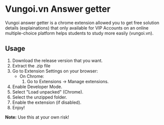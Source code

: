 # Vungoi.vn Answer getter

Vungoi answer getter is a chrome extension allowed you to get free solution details (explainations) that only available for VIP Accounts on an online multiple-choice platform helps students to study more easily (vungoi.vn).

## Usage
1. Download the release version that you want.
2. Extract the .zip file
3. Go to Extension Settings on your browser:
   - On Chrome:
     1. Go to Extensions -> Manage extensions.
4. Enable Developer Mode.
5. Select "Load unpacked" (Chrome).
6. Select the unzipped folder.
7. Enable the extension (if disabled).
8. Enjoy!

**Note:** Use this at your own risk!
